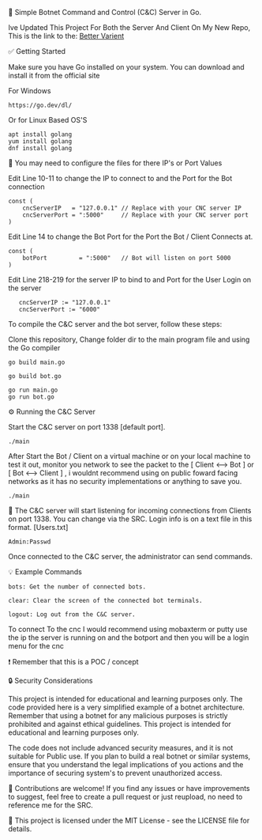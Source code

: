 :rocket: Simple Botnet Command and Control (C&C) Server in Go.

Ive Updated This Project For Both the Server And Client 
On My New Repo, This is the link to the: [Better Varient](https://github.com/Birdo1221/Better-Go-Cnc/)

:white_check_mark: Getting Started

Make sure you have Go installed on your system.
You can download and install it from the official site

For Windows
```
https://go.dev/dl/
```
Or for Linux Based OS'S
```
apt install golang
yum install golang
dnf install golang
```

:wrench:   You may need to configure the files for there IP's or Port Values 

Edit Line 10-11 to change the IP to connect to and the Port for the Bot connection 

```
const (
	cncServerIP   = "127.0.0.1" // Replace with your CNC server IP
	cncServerPort = ":5000"     // Replace with your CNC server port
)
```

Edit Line 14 to change the Bot Port for the Port the Bot / Client Connects at.
```
const (
	botPort         = ":5000"   // Bot will listen on port 5000
)
```

Edit Line 218-219 for the server IP to bind to and Port for the User Login on the server
```
   cncServerIP := "127.0.0.1"
   cncServerPort := "6000"
```


To compile the C&C server and the bot server, follow these steps:

Clone this repository, Change folder dir to the main program file and using the Go compiler
```
go build main.go

go build bot.go

go run main.go
go run bot.go    
```

:gear:  Running the C&C Server

Start the C&C server on port 1338 [default port].
```
./main
```

After Start the Bot / Client  on a virtual machine or on your local machine to test it out, monitor you network to see the packet to the [ Client <--> Bot ] or [ Bot <--> Client ] , i wouldnt recommend using on public foward facing networks as it has no security implementations or anything to save you.
```
./main
```

:speech_balloon:   The C&C server will start listening for incoming connections from Clients on port 1338.
You can change via the SRC.
Login info is on a text file in this format. [Users.txt]
```
Admin:Passwd
```
Once connected to the C&C server, the administrator can send commands.

 
:bulb:   Example Commands
```
bots: Get the number of connected bots.

clear: Clear the screen of the connected bot terminals.

logout: Log out from the C&C server.
```

To connect To the cnc I would recommend using mobaxterm or putty use the ip the server is running on and the botport and then you will be a login menu for the cnc

❗ Remember that this is a POC / concept

:lock:   Security Considerations

This project is intended for educational and learning purposes only. The code provided here is a very simplified example of a botnet architecture. Remember that using a botnet for any malicious purposes is strictly prohibited and against ethical guidelines. This project is intended for educational and learning purposes only.

The code does not include advanced security measures, and it is not suitable for Public use. If you plan to build a real botnet or similar systems, ensure that you understand the legal implications of you actions and the importance of securing  system's to prevent unauthorized access.

:handshake:    Contributions are welcome! If you find any issues or have improvements to suggest, feel free to create a pull request or just reupload, no need to reference me for the SRC.

:page_with_curl:    This project is licensed under the MIT License - see the LICENSE file for details.

